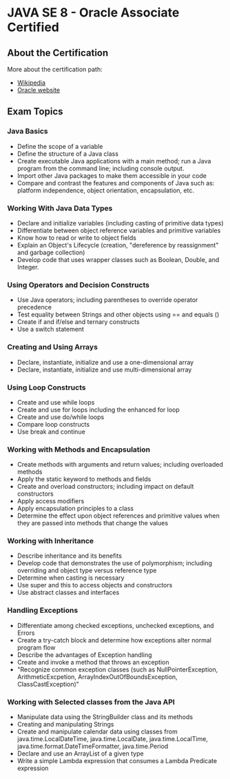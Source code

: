 # JAVA SE 8 - Oracle Associate Certified

##  About the Certification


More about the certification path:
 - [Wikipedia](https://en.wikipedia.org/wiki/Oracle_Certification_Program)
 - [Oracle website](http://education.oracle.com/pls/web_prod-plq-dad/db_pages.getpage?page_id=39)

## Exam Topics

### Java Basics
  - Define the scope of a variable
  - Define the structure of a Java class
  - Create executable Java applications with a main method; run a Java program from the command line; including console output.
  - Import other Java packages to make them accessible in your code
  - Compare and contrast the features and components of Java such as: platform independence, object orientation, encapsulation, etc.

### Working With Java Data Types
  - Declare and initialize variables (including casting of primitive data types)
  - Differentiate between object reference variables and primitive variables
  - Know how to read or write to object fields
  - Explain an Object's Lifecycle (creation, "dereference by reassignment" and garbage collection)
  - Develop code that uses wrapper classes such as Boolean, Double, and Integer.

### Using Operators and Decision Constructs
  - Use Java operators; including parentheses to override operator precedence
  - Test equality between Strings and other objects using == and equals ()
  - Create if and if/else and ternary constructs
  - Use a switch statement

### Creating and Using Arrays
  - Declare, instantiate, initialize and use a one-dimensional array
  - Declare, instantiate, initialize and use multi-dimensional array

### Using Loop Constructs
  - Create and use while loops
  - Create and use for loops including the enhanced for loop
  - Create and use do/while loops
  - Compare loop constructs
  - Use break and continue  

### Working with Methods and Encapsulation
  - Create methods with arguments and return values; including overloaded methods
  - Apply the static keyword  to methods and fields  
  - Create and overload constructors; including impact on default constructors
  - Apply access modifiers
  - Apply encapsulation principles to a class
  - Determine the effect upon object references and primitive values when they are passed into methods that change the values


### Working with Inheritance
  - Describe inheritance and its benefits
  - Develop code that demonstrates the use of polymorphism; including overriding and object type versus reference type
  - Determine when casting is necessary
  - Use super and this to access objects and constructors
  - Use abstract classes and interfaces


### Handling Exceptions
  - Differentiate among checked exceptions, unchecked exceptions, and Errors
  - Create a try-catch block and determine how exceptions alter normal program flow
  - Describe the advantages of Exception handling
  - Create and invoke a method that throws an exception
  - "Recognize common exception classes (such as NullPointerException, ArithmeticExcpetion, ArrayIndexOutOfBoundsException, ClassCastException)"


### Working with Selected classes from the Java API

  - Manipulate data using the StringBuilder class and its methods
  - Creating and manipulating Strings
  - Create and manipulate calendar data using classes from java.time.LocalDateTime,  java.time.LocalDate, java.time.LocalTime, java.time.format.DateTimeFormatter, java.time.Period
  - Declare and use an ArrayList of a given type
  - Write a simple Lambda expression that consumes a Lambda Predicate expression
